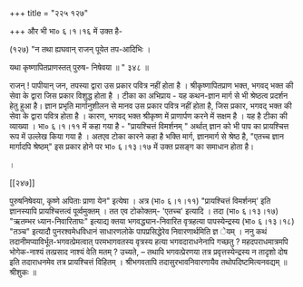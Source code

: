 +++
title = "२२५ १२७"

+++
और भी भा० ६।१।१६ में उक्त है- 

(१२७) "न तथा ह्यघवान् राजन् पूयेत तप-आदिभिः । 

यथा कृष्णापितप्राणस्तत् पुरुष- निषेवया ॥ " ३४८ ॥ 

राजन् ! पापीयान् जन, तपस्या द्वारा उस प्रकार पवित्र नहीं होता है । श्रीकृष्णापितप्राण भक्त, भगवद् भक्त की सेवा के द्वारा जिस प्रकार विशुद्ध होता है । टीका का अभिप्राय - यह कथन-ज्ञान मार्ग से भी श्रेष्ठत्व प्रदर्शन हेतु हुआ है। ज्ञान प्रभृति मार्गानुशीलन से मानव उस प्रकार पवित्र नहीं होता है, जिस प्रकार, भगवद् भक्त की सेवा के द्वारा पवित्र होता है । कारण, भगवद् भक्त श्रीकृष्ण में प्राणार्पण करने में सक्षम है । यह है टीका की व्याख्या । भा० ६।१।११ में कहा गया है - "प्रायश्चित्तं विमर्शनम् " अर्थात् ज्ञान को भी पाप का प्रायश्चित्त रूप में उल्लेख किया गया है । अतएव टोका कारने कहा है भक्ति मार्ग, ज्ञानमार्ग से श्रेष्ठ है, "एतच्च ज्ञान मार्गादपि श्रेष्ठम्" इस प्रकार होने पर भा० ६।१३।१७ में उक्त प्रसङ्ग का समाधान होता है। 

। 



[[२४७]]

पुरुषनिषेवया, कृष्णे अपिताः प्राणा येन" इत्येषा । अत्र (भा० ६।१।११) "प्रायश्चित्तं विमर्शनम्' इति ज्ञानस्यापि प्रायश्चित्तत्वं पूर्व्वमुक्तम् । तत एव टोकोक्तम्- 'एतच्च' इत्यादि । तदा (भा० ६।१३।१७) "ऋतम्भर ध्यान-निवारिताघः" इत्याद्य क्तया भगवद्ध्यान-निवारित वृत्रहत्या पापस्येन्द्रस्य (भा० ६।१३।१८) "तञ्च" इत्यादौ पुनरश्वमेधविधानं साधारणलोके पापप्रसिद्धेरेव निवारणार्थमिति ज्ञ ेयम् । ननु कथं तदानीमप्याविर्भूत-भगवत्प्रेमत्वात् परमभागवतस्य वृत्रस्य हत्या भगवदाराधनेनापि गच्छतु ? महदपराधमात्रमपि भोगेक-नाश्यं तत्प्रसाद नाश्यं वेति मतम् ? उच्यते, – तथापि भगवत्प्रेरणया तत्र प्रवृत्तस्येन्द्रस्य न तादृशो दोष इति तदाराधनमेव तत्र प्रायश्चित्तं विहितम् । श्रीभगवतापि तदासुरभावनिवारणायैव तथोपदिष्टमित्यनवद्यम् ॥ श्रीशुकः ॥ 


